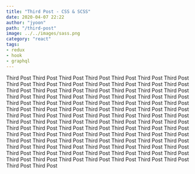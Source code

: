 ```yaml
---
title: "Third Post - CSS & SCSS"
date: 2020-04-07 22:22
author: "jyoon"
path: "/third-post"
image: ../../images/sass.png
category: "react"
tags: 
- redux
- hook
- graphql
---
```


Third Post Third Post Third Post Third Post Third Post Third Post Third Post Third Post Third Post Third Post Third Post Third Post Third Post Third Post Third Post Third Post Third Post Third Post Third Post Third Post Third Post Third Post Third Post Third Post Third Post Third Post Third Post Third Post Third Post Third Post Third Post Third Post Third Post Third Post Third Post Third Post Third Post Third Post Third Post Third Post Third Post Third Post Third Post Third Post Third Post Third Post Third Post Third Post Third Post Third Post Third Post Third Post Third Post Third Post Third Post Third Post Third Post Third Post Third Post Third Post Third Post Third Post Third Post Third Post Third Post Third Post Third Post Third Post Third Post Third Post Third Post Third Post Third Post Third Post Third Post Third Post Third Post Third Post Third Post Third Post Third Post Third Post Third Post Third Post Third Post Third Post Third Post Third Post Third Post Third Post Third Post Third Post Third Post Third Post Third Post Third Post Third Post Third Post Third Post Third Post 